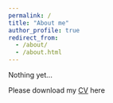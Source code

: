 ```yaml
---
permalink: /
title: "About me"
author_profile: true
redirect_from: 
  - /about/
  - /about.html
---
```


Nothing yet...

Please download my [CV]('http://Yan-Wenbin.github.io/files/CV.pdf') here

